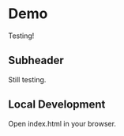 # Demo
Testing!

## Subheader

Still testing.

## Local Development

Open index.html in your browser.